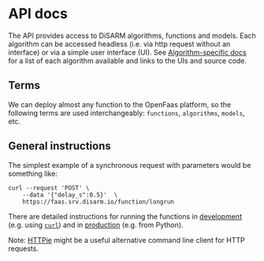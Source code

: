 # API docs

The API provides access to DiSARM algorithms, functions and models. Each algorithm can be accessed headless \(i.e. via http request without an interface\) or via a simple user interface \(UI\). See [Algorithm-specific docs](algorithm-specific-links.md) for a list of each algorithm available and links to the UIs and source code.

## Terms

We can deploy almost any function to the OpenFaas platform, so the following terms are used interchangeably: `functions`, `algorithms`, `models`, etc.

## General instructions

The simplest example of a synchronous request with parameters would be something like:

```text
curl --request 'POST' \
    --data '{"delay_s":0.5}'  \
    https://faas.srv.disarm.io/function/longrun
```

There are detailed instructions for running the functions in [development](testing-and-debugging-functions/running-deployed-functions-for-development-and-testing.md) \(e.g. using [`curl`](https://curl.haxx.se)\) and in [production](using-the-api/running-deployed-functions-in-production.md) \(e.g. from Python\).

Note: [HTTPie](https://httpie.org) might be a useful alternative command line client for HTTP requests.

